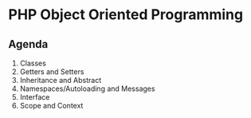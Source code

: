 # PHP Object Oriented Programming

## Agenda

1. Classes
2. Getters and Setters
3. Inheritance and Abstract
4. Namespaces/Autoloading and Messages
5. Interface
6. Scope and Context